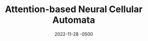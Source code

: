 ---
date: 2022-11-28 -0500
title: Attention-based Neural Cellular Automata
teaser: |
  <video controls>
    <source src="/assets/vid/vitca.mp4" type="video/mp4">
    Your browser does not support the video tag.
  </video>
authors: [mattie, derek, chris]
venue: NeurIPS 2022
links:
  -
    name: Paper
    url: https://openreview.net/forum?id=9t24EBSlZOa
  -
    name: Code (coming end of 2022)
    url: /#
  -
    name: Project Page
    url: /pubs/attention-based-nca.html
---